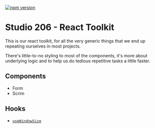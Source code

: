 [![npm version](https://img.shields.io/npm/v/@studio206/react-toolkit)](https://www.npmjs.com/package/@studio206/react-toolkit)

# Studio 206 - React Toolkit

This is our react toolkit, for all the very generic things that we end up repeating ourselves in most projects.

There's little-to-no styling to most of the components, it's more about underlying logic and to help us do tedious repetitive tasks a little faster.

## Components

- Form
- Scrim

## Hooks

- [`useWindowSize`](./src/hooks/useWindowSize.tsx)
